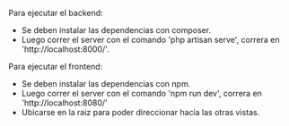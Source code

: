 Para ejecutar el backend:
- Se deben instalar las dependencias con composer.
- Luego correr el server con el comando 'php artisan serve', correra en 'http://localhost:8000/'.

Para ejecutar el frontend:
- Se deben instalar las dependencias con npm.
- Luego correr el server con el comando 'npm run dev', correra en 'http://localhost:8080/'
- Ubicarse en la raiz para poder direccionar hacia las otras vistas.
